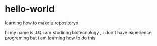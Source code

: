 # hello-world
learning how to make a repositoryn

hi  my  name is J.Q i am studinng  biotecnology , i don´t have experience programing
but i am learning how to do this
